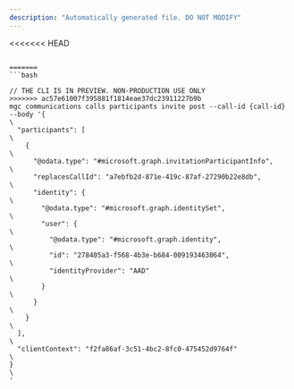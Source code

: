 ```yaml
---
description: "Automatically generated file. DO NOT MODIFY"
---
```


<<<<<<< HEAD
```cli

=======
```bash

// THE CLI IS IN PREVIEW. NON-PRODUCTION USE ONLY
>>>>>>> ac57e61007f395881f1814eae37dc23911227b9b
mgc communications calls participants invite post --call-id {call-id} --body '{\
  "participants": [\
    {\
      "@odata.type": "#microsoft.graph.invitationParticipantInfo",\
      "replacesCallId": "a7ebfb2d-871e-419c-87af-27290b22e8db",\
      "identity": {\
        "@odata.type": "#microsoft.graph.identitySet",\
        "user": {\
          "@odata.type": "#microsoft.graph.identity",\
          "id": "278405a3-f568-4b3e-b684-009193463064",\
          "identityProvider": "AAD"\
        }\
      }\
    }\
  ],\
  "clientContext": "f2fa86af-3c51-4bc2-8fc0-475452d9764f"\
}\
'

```